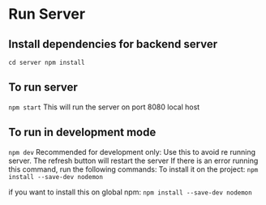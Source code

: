 # Run Server

## Install dependencies for backend server
`cd server
npm install`

## To run server
`npm start`
This will run the server on port 8080 local host

## To run in development mode
`npm dev`
Recommended for development only:
Use this to avoid re running server. The refresh button will restart the server
If there is an error running this command, run the following commands:
To install it on the project:
`npm install --save-dev nodemon`

if you want to install this on global npm:
`npm install --save-dev nodemon`






